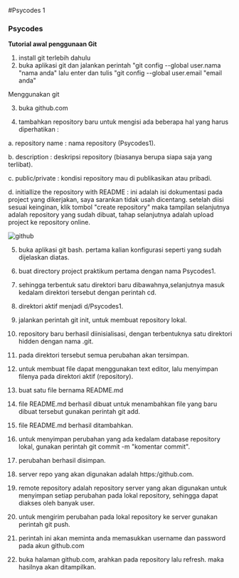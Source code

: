 #Psycodes 1
### Psycodes

**Tutorial awal penggunaan Git**

1. install git terlebih dahulu
2. buka aplikasi git dan jalankan perintah "git config --global user.nama "nama anda" lalu enter dan tulis "git config --global user.email "email anda"

Menggunakan git

3. buka github.com

4. tambahkan repository baru untuk mengisi ada beberapa hal yang harus diperhatikan :

  a. repository name : nama repository (Psycodes1).
  
  b. description : deskripsi repository (biasanya berupa siapa saja yang terlibat).
  
  c. public/private : kondisi repository mau di publikasikan atau pribadi.
  
  d. initiallize the repository with README : ini adalah isi dokumentasi pada project yang dikerjakan, saya sarankan tidak usah dicentang. setelah diisi sesuai keinginan, klik tombol "create repository" maka tampilan selanjutnya adalah repository yang sudah dibuat, tahap selanjutnya adalah upload project ke repository online.
  
  ![github](https://user-images.githubusercontent.com/46983614/66291498-3fc0f380-e90c-11e9-93d7-4c3bf70c00d4.jpg)

5. buka aplikasi git bash. pertama kalian konfigurasi seperti yang sudah dijelaskan diatas.

6. buat directory project praktikum pertama dengan nama Psycodes1.
    
7. sehingga terbentuk satu direktori baru dibawahnya,selanjutnya masuk kedalam direktori tersebut dengan perintah cd.
    
8. direktori aktif menjadi d/Psycodes1.
    
9. jalankan perintah git init, untuk membuat repository lokal.
    
10. repository baru berhasil diinisialisasi, dengan terbentuknya satu direktori hidden dengan nama .git.
    
11. pada direktori tersebut semua perubahan akan tersimpan.
    
12. untuk membuat file dapat menggunakan text editor, lalu menyimpan filenya pada direktori aktif (repository).
    
13. buat satu file bernama README.md
    
14. file README.md berhasil dibuat untuk menambahkan file yang baru dibuat tersebut gunakan perintah git add.
    
15. file README.md berhasil ditambahkan.
    
16. untuk menyimpan perubahan yang ada kedalam database repository lokal, gunakan perintah git commit -m "komentar commit".
    
17. perubahan berhasil disimpan.
    
18. server repo yang akan digunakan adalah https:/github.com.
    
19. remote repository adalah repository server yang akan digunakan untuk menyimpan setiap perubahan pada lokal repository, sehingga dapat diakses oleh banyak user.
    
20. untuk mengirim perubahan pada lokal repository ke server gunakan perintah git push.
    
21. perintah ini akan meminta anda memasukkan username dan password pada akun github.com
    
22. buka halaman github.com, arahkan pada repository lalu refresh. maka hasilnya akan ditampilkan.


